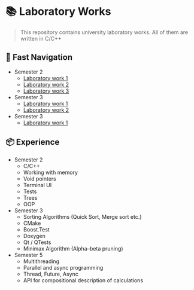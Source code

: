 # 📚 Laboratory Works

> This repository contains university laboratory works. All of them are written in C/C++

## 🚀 Fast Navigation
- Semester 2
    - [Laboratory work 1](https://github.com/OwlCodR/labs/tree/main/semester-2/lab-1)
    - [Laboratory work 2](https://github.com/OwlCodR/labs/tree/main/semester-2/lab-2)
    - [Laboratory work 3](https://github.com/OwlCodR/labs/tree/main/semester-2/lab-3)
- Semester 3
    - [Laboratory work 1](https://github.com/OwlCodR/labs/tree/main/semester-3/lab-1)
    - [Laboratory work 2](https://github.com/OwlCodR/labs/tree/main/semester-3/lab-2)
- Semester 3
    - [Laboratory work 1](https://github.com/OwlCodR/labs/tree/main/semester-5/)

## 📦 Experience
- Semester 2
    - C/С++
    - Working with memory
    - Void pointers
    - Terminal UI
    - Tests
    - Trees
    - OOP
- Semester 3
    - Sorting Algorithms (Quick Sort, Merge sort etc.)
    - CMake
    - Boost.Test
    - Doxygen
    - Qt / QTests
    - Minimax Algorithm (Alpha–beta pruning)
- Semester 5
    - Multithreading
    - Parallel and async programming
    - Thread, Future, Async
    - API for compositional description of calculations
